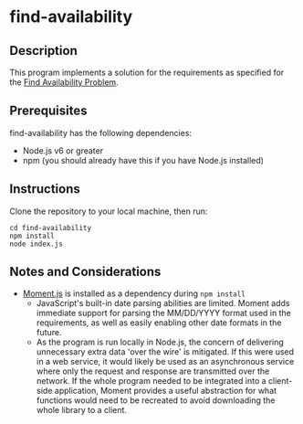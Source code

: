 # find-availability

## Description

This program implements a solution for the requirements as specified for the [Find Availability Problem](https://gist.github.com/thenickcox/2c24f686d99eef57fdfc30359cb7ec23).

## Prerequisites

find-availability has the following dependencies:
- Node.js v6 or greater
- npm (you should already have this if you have Node.js installed)

## Instructions

Clone the repository to your local machine, then run:

```
cd find-availability
npm install
node index.js
```

## Notes and Considerations

- [Moment.js](https://momentjs.com/) is installed as a dependency during `npm install`
  - JavaScript's built-in date parsing abilities are limited. Moment adds immediate support for parsing the MM/DD/YYYY format used in the requirements, as well as easily enabling other date formats in the future.
  - As the program is run locally in Node.js, the concern of delivering unnecessary extra data 'over the wire' is mitigated. If this were used in a web service, it would likely be used as an asynchronous service where only the request and response are transmitted over the network. If the whole program needed to be integrated into a client-side application, Moment provides a useful abstraction for what functions would need to be recreated to avoid downloading the whole library to a client.

